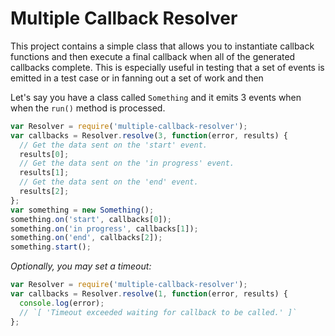 # Multiple Callback Resolver

This project contains a simple class that allows you to instantiate callback functions
and then execute a final callback when all of the generated callbacks complete. This
is especially useful in testing that a set of events is emitted in a test case or in
fanning out a set of work and then 

Let's say you have a class called `Something` and it emits 3 events when
when the `run()` method is processed.

```` javascript
var Resolver = require('multiple-callback-resolver');
var callbacks = Resolver.resolve(3, function(error, results) {
  // Get the data sent on the 'start' event.
  results[0];
  // Get the data sent on the 'in progress' event.
  results[1];
  // Get the data sent on the 'end' event.
  results[2];
};
var something = new Something();
something.on('start', callbacks[0]);
something.on('in progress', callbacks[1]);
something.on('end', callbacks[2]);
something.start();
````

*Optionally, you may set a timeout:*

```` javascript
var Resolver = require('multiple-callback-resolver');
var callbacks = Resolver.resolve(1, function(error, results) {
  console.log(error);
  // `[ 'Timeout exceeded waiting for callback to be called.' ]`
};
````


